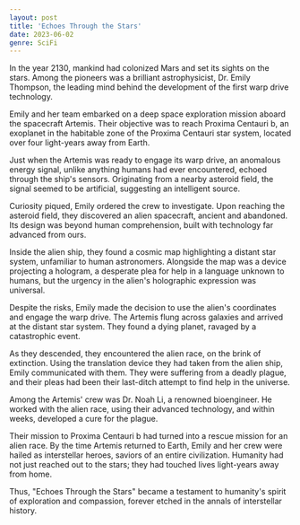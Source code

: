 ```yaml
---
layout: post
title: 'Echoes Through the Stars'
date: 2023-06-02
genre: SciFi
---
```


In the year 2130, mankind had colonized Mars and set its sights on the stars. Among the pioneers was a brilliant astrophysicist, Dr. Emily Thompson, the leading mind behind the development of the first warp drive technology.

Emily and her team embarked on a deep space exploration mission aboard the spacecraft Artemis. Their objective was to reach Proxima Centauri b, an exoplanet in the habitable zone of the Proxima Centauri star system, located over four light-years away from Earth.
<!-- pagebreak -->
Just when the Artemis was ready to engage its warp drive, an anomalous energy signal, unlike anything humans had ever encountered, echoed through the ship's sensors. Originating from a nearby asteroid field, the signal seemed to be artificial, suggesting an intelligent source.

Curiosity piqued, Emily ordered the crew to investigate. Upon reaching the asteroid field, they discovered an alien spacecraft, ancient and abandoned. Its design was beyond human comprehension, built with technology far advanced from ours.

Inside the alien ship, they found a cosmic map highlighting a distant star system, unfamiliar to human astronomers. Alongside the map was a device projecting a hologram, a desperate plea for help in a language unknown to humans, but the urgency in the alien's holographic expression was universal.
<!-- pagebreak -->
Despite the risks, Emily made the decision to use the alien's coordinates and engage the warp drive. The Artemis flung across galaxies and arrived at the distant star system. They found a dying planet, ravaged by a catastrophic event.

As they descended, they encountered the alien race, on the brink of extinction. Using the translation device they had taken from the alien ship, Emily communicated with them. They were suffering from a deadly plague, and their pleas had been their last-ditch attempt to find help in the universe.
<!-- pagebreak -->
Among the Artemis' crew was Dr. Noah Li, a renowned bioengineer. He worked with the alien race, using their advanced technology, and within weeks, developed a cure for the plague.

Their mission to Proxima Centauri b had turned into a rescue mission for an alien race. By the time Artemis returned to Earth, Emily and her crew were hailed as interstellar heroes, saviors of an entire civilization. Humanity had not just reached out to the stars; they had touched lives light-years away from home.

Thus, "Echoes Through the Stars" became a testament to humanity's spirit of exploration and compassion, forever etched in the annals of interstellar history.
